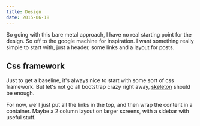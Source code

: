 ```yaml
---
title: Design
date: 2015-06-18
---
```

So going with this bare metal approach, I have no real starting point for the design. So off to the google machine for inspiration. I want something really simple to start with, just a header, some links and a layout for posts.
 
## Css framework
Just to get a baseline, it's always nice to start with some sort of css framework. But let's not go all bootstrap crazy right away, [skeleton](http://getskeleton.com/) should be enough.
 
For now, we'll just put all the links in the top, and then wrap the content in a container. Maybe a 2 column layout on larger screens, with a sidebar with useful stuff.